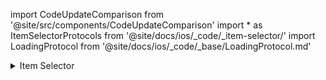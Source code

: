 import CodeUpdateComparison from '@site/src/components/CodeUpdateComparison'
import * as ItemSelectorProtocols from '@site/docs/ios/_code/_item-selector/'
import LoadingProtocol from '@site/docs/ios/_code/_base/LoadingProtocol.md'

<details>
  <summary>Item Selector</summary>
  <div>
    <details>
        <summary>Current Product</summary>
        <CodeUpdateComparison 
oldCode={`currentProductTemplate: ( (_: BasketPreviewLine) -> AnyView )?`}
            newCode={<ItemSelectorProtocols.ItemSelectorSelectedProductProtocol/>}/>
    </details>
    <details>
        <summary>Product Options</summary>
        <CodeUpdateComparison 
oldCode={`productOptionListTemplate: ( (_: [BasketPreviewLine], (BasketPreviewLine, Int) -> Void) -> AnyView )?
`}
            newCode={<ItemSelectorProtocols.ItemSelectorOptionProductsProtocol/>}/>
    </details>
<details>
        <summary>Loading</summary>
        <CodeUpdateComparison 
oldCode={`itemSelectorLoadingViewTemplate: ( () -> AnyView )?`}
            newCode={<LoadingProtocol/>}/>
    </details>
  </div>
</details>